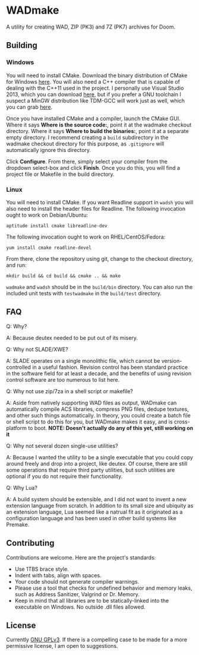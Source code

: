WADmake
=======

A utility for creating WAD, ZIP (PK3) and 7Z (PK7) archives for Doom.

Building
--------

### Windows

You will need to install CMake.  Download the binary distribution of CMake for Windows [here][1].  You will also need a C++ compiler that is capable of dealing with the C++11 used in the project.  I personally use Visual Studio 2013, which you can download [here][2], but if you prefer a GNU toolchain I suspect a MinGW distribution like TDM-GCC will work just as well, which you can grab [here][3].

Once you have installed CMake and a compiler, launch the CMake GUI.  Where it says **Where is the source code:**, point it at the wadmake checkout directory.  Where it says **Where to build the binaries:**, point it at a separate empty directory.  I recommend creating a `build` subdirectory in the wadmake checkout directory for this purpose, as `.gitignore` will automatically ignore this directory.

Click **Configure**.  From there, simply select your compiler from the dropdown
select-box and click **Finish**.  Once you do this, you will find a project file
or Makefile in the build directory.

[1]: http://www.cmake.org/download/
[2]: https://www.visualstudio.com/en-us/news/vs2013-community-vs.aspx
[3]: http://tdm-gcc.tdragon.net/

### Linux

You will need to install CMake.  If you want Readline support in `wadsh` you will also need to install the header files for Readline.  The following invocation ought to work on Debian/Ubuntu:

    aptitude install cmake libreadline-dev

The following invocation ought to work on RHEL/CentOS/Fedora:

    yum install cmake readline-devel

From there, clone the repository using git, change to the checkout directory, and run:

    mkdir build && cd build && cmake .. && make

`wadmake` and `wadsh` should be in the `build/bin` directory.  You can also run the included unit tests with `testwadmake` in the `build/test` directory.

FAQ
---

Q: Why?

A: Because deutex needed to be put out of its misery.

Q: Why not SLADE/XWE?

A: SLADE operates on a single monolithic file, which cannot be version-controlled in a useful fashion.  Revision control has been standard practice in the software field for at least a decade, and the benefits of using revision control software are too numerous to list here.

Q: Why not use zip/7za in a shell script or makefile?

A: Aside from natively supporting WAD files as output, WADmake can automatically compile ACS libraries, compress PNG files, dedupe textures, and other such things automatically.  In theory, you could create a batch file or shell script to do this for you, but WADmake makes it easy, and is cross-platform to boot. **NOTE: Doesn't actually do any of this yet, still working on it**

Q: Why not several dozen single-use utilities?

A: Because I wanted the utility to be a single executable that you could copy around freely and drop into a project, like deutex.  Of course, there are still some operations that require third party utilities, but such utilities are optional if you do not require their functionality.

Q: Why Lua?

A: A build system should be extensible, and I did not want to invent a new extension language from scratch.  In addition to its small size and ubiquity as an extension language, Lua seemed like a natrual fit as it originated as a configuration language and has been used in other build systems like Premake.

Contributing
------------

Contributions are welcome.  Here are the project's standards:

- Use 1TBS brace style.
- Indent with tabs, align with spaces.
- Your code should not generate compiler warnings.
- Please use a tool that checks for undefined behavior and memory leaks, such as Address Sanitizer, Valgrind or Dr. Memory.
- Keep in mind that all libraries are to be statically-linked into the executable on Windows.  No outside .dll files allowed.

License
-------

Currently [GNU GPLv3](http://www.gnu.org/licenses/gpl.html).  If there is a compelling case to be made for a more permissive license, I am open to suggestions.
